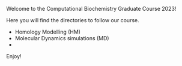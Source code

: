 Welcome to the Computational Biochemistry Graduate Course 2023!

Here you will find the directories to follow our course.
- Homology Modelling (HM)
- Molecular Dynamics simulations (MD)
- 
Enjoy!
